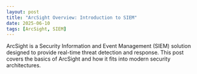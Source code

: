 ```yaml
---
layout: post
title: "ArcSight Overview: Introduction to SIEM"
date: 2025-06-10
tags: [ArcSight, SIEM]
---
```


ArcSight is a Security Information and Event Management (SIEM) solution designed to provide real-time threat detection and response. This post covers the basics of ArcSight and how it fits into modern security architectures.
